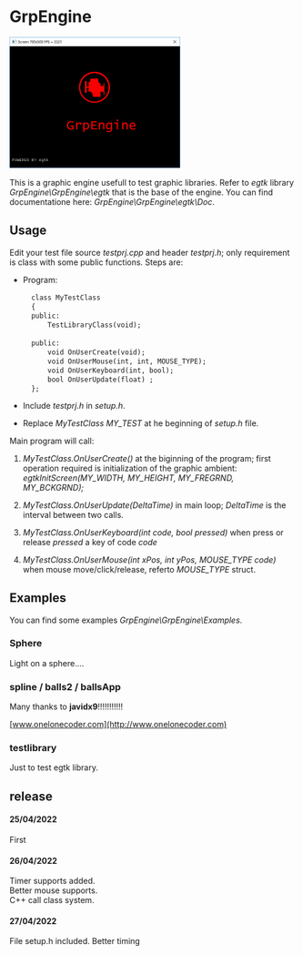 # GrpEngine
   
   ![Example](example2.png)
   
This is a graphic engine usefull to test graphic libraries.
Refer to *egtk* library *GrpEngine\GrpEngine\egtk* that is the base of the engine.
You can find documentatione here: *GrpEngine\GrpEngine\egtk\Doc*.

## Usage

Edit your test file source *testprj.cpp* and header *testprj.h*; only requirement is class with some public functions. Steps are:

- Program:

		class MyTestClass
		{
		public:
			TestLibraryClass(void);
		
		public:
			void OnUserCreate(void);
			void OnUserMouse(int, int, MOUSE_TYPE);
			void OnUserKeyboard(int, bool);
			bool OnUserUpdate(float) ;
		};
- Include *testprj.h* in *setup.h*.

- Replace *MyTestClass MY_TEST* at he beginning of *setup.h* file.


Main program will call:


1. *MyTestClass.OnUserCreate()* at the biginning of the program; first operation required is initialization of the graphic ambient: *egtkInitScreen(MY_WIDTH, MY_HEIGHT, MY_FREGRND, MY_BCKGRND);*

2. *MyTestClass.OnUserUpdate(DeltaTime)* in main loop; *DeltaTime* is the interval between two calls.

3. *MyTestClass.OnUserKeyboard(int code, bool pressed)* when press or release *pressed* a key of code *code*

4. *MyTestClass.OnUserMouse(int xPos, int yPos, MOUSE_TYPE code)* when mouse move/click/release, referto *MOUSE_TYPE* struct.



## Examples
You can find some examples *GrpEngine\GrpEngine\Examples*.

### Sphere
Light on a sphere....

### spline / balls2 / ballsApp
Many thanks to **javidx9**!!!!!!!!!!!

[www.onelonecoder.com](http://www.onelonecoder.com)

### testlibrary
Just to test egtk library.

## release

#### 25/04/2022
First

#### 26/04/2022
Timer supports added.     
Better mouse supports.     
C++ call class system.     


#### 27/04/2022
File setup.h included.
Better timing 

